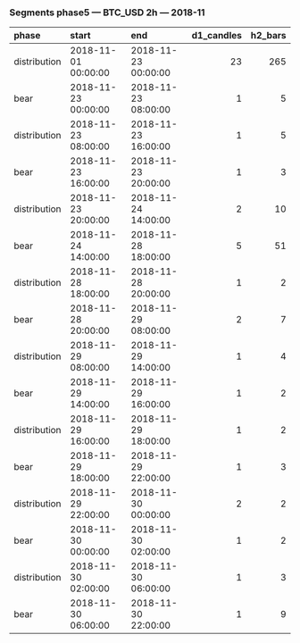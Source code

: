 ### Segments phase5 — BTC_USD 2h — 2018-11

| phase        | start               | end                 |   d1_candles |   h2_bars |
|:-------------|:--------------------|:--------------------|-------------:|----------:|
| distribution | 2018-11-01 00:00:00 | 2018-11-23 00:00:00 |           23 |       265 |
| bear         | 2018-11-23 00:00:00 | 2018-11-23 08:00:00 |            1 |         5 |
| distribution | 2018-11-23 08:00:00 | 2018-11-23 16:00:00 |            1 |         5 |
| bear         | 2018-11-23 16:00:00 | 2018-11-23 20:00:00 |            1 |         3 |
| distribution | 2018-11-23 20:00:00 | 2018-11-24 14:00:00 |            2 |        10 |
| bear         | 2018-11-24 14:00:00 | 2018-11-28 18:00:00 |            5 |        51 |
| distribution | 2018-11-28 18:00:00 | 2018-11-28 20:00:00 |            1 |         2 |
| bear         | 2018-11-28 20:00:00 | 2018-11-29 08:00:00 |            2 |         7 |
| distribution | 2018-11-29 08:00:00 | 2018-11-29 14:00:00 |            1 |         4 |
| bear         | 2018-11-29 14:00:00 | 2018-11-29 16:00:00 |            1 |         2 |
| distribution | 2018-11-29 16:00:00 | 2018-11-29 18:00:00 |            1 |         2 |
| bear         | 2018-11-29 18:00:00 | 2018-11-29 22:00:00 |            1 |         3 |
| distribution | 2018-11-29 22:00:00 | 2018-11-30 00:00:00 |            2 |         2 |
| bear         | 2018-11-30 00:00:00 | 2018-11-30 02:00:00 |            1 |         2 |
| distribution | 2018-11-30 02:00:00 | 2018-11-30 06:00:00 |            1 |         3 |
| bear         | 2018-11-30 06:00:00 | 2018-11-30 22:00:00 |            1 |         9 |